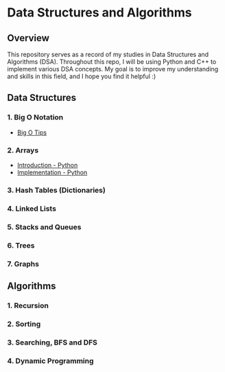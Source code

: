 # Data Structures and Algorithms

## Overview
This repository serves as a record of my studies in Data Structures and Algorithms (DSA). Throughout this repo, I will be using Python and C++ to implement various DSA concepts. My goal is to improve my understanding and skills in this field, and I hope you find it helpful :)

## Data Structures

### 1. Big O Notation
- [Big O Tips](/Big-O-Tips.md)

### 2. Arrays
- [Introduction - Python](/Arrays/introduction.py)
- [Implementation - Python](/Arrays/implementation.py)

### 3. Hash Tables (Dictionaries)

### 4. Linked Lists

### 5. Stacks and Queues

### 6. Trees

### 7. Graphs

## Algorithms 

### 1. Recursion

### 2. Sorting

### 3. Searching, BFS and DFS 

### 4. Dynamic Programming 

